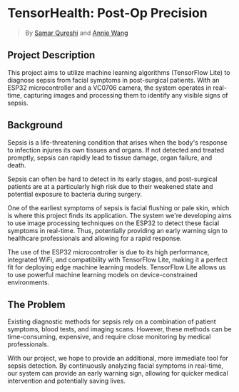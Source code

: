 # TensorHealth: Post-Op Precision
> By [Samar Qureshi](https://www.samarq.org/about) and [Annie Wang](https://github.com/anniew5)

## Project Description

This project aims to utilize machine learning algorithms (TensorFlow Lite) to diagnose sepsis from facial symptoms in post-surgical patients. With an ESP32 microcontroller and a VC0706 camera, the system operates in real-time, capturing images and processing them to identify any visible signs of sepsis.

## Background

Sepsis is a life-threatening condition that arises when the body's response to infection injures its own tissues and organs. If not detected and treated promptly, sepsis can rapidly lead to tissue damage, organ failure, and death.

Sepsis can often be hard to detect in its early stages, and post-surgical patients are at a particularly high risk due to their weakened state and potential exposure to bacteria during surgery.

One of the earliest symptoms of sepsis is facial flushing or pale skin, which is where this project finds its application. The system we're developing aims to use image processing techniques on the ESP32 to detect these facial symptoms in real-time. Thus, potentially providing an early warning sign to healthcare professionals and allowing for a rapid response.

The use of the ESP32 microcontroller is due to its high performance, integrated WiFi, and compatibility with TensorFlow Lite, making it a perfect fit for deploying edge machine learning models. TensorFlow Lite allows us to use powerful machine learning models on device-constrained environments.

## The Problem

Existing diagnostic methods for sepsis rely on a combination of patient symptoms, blood tests, and imaging scans. However, these methods can be time-consuming, expensive, and require close monitoring by medical professionals.

With our project, we hope to provide an additional, more immediate tool for sepsis detection. By continuously analyzing facial symptoms in real-time, our system can provide an early warning sign, allowing for quicker medical intervention and potentially saving lives.
